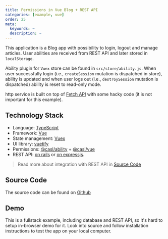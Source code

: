 ```yaml
---
title: Permissions in Vue Blog + REST API
categories: [example, vue]
order: 25
meta:
  keywords: ~
  description: ~
---
```


This application is a Blog app with possibility to login, logout and manage articles. User abilities are received from REST API and later stored in `localStorage`.

Ability plugin for `Vuex` store can be found in `src/store/ability.js`. When user successfully login (i.e., `createSession` mutation is dispatched in store), ability is updated and when user logs out (i.e., `destroySession` mutation is dispatched) ability is reset to read-only mode.

http service is built on top of [Fetch API](https://developer.mozilla.org/en-US/docs/Web/API/Fetch_API) with some hacky code (it is not important for this example).

## Technology Stack

* Language: [TypeScript]
* Framework: [Vue]
* State management: [Vuex]
* UI library: [vuetify]
* Permissions: [@casl/ability] + [@casl/vue]
* REST API: [on rails](https://github.com/stalniy/rails-cancan-api-example) or [on expressjs](https://github.com/stalniy/casl-express-example/tree/vue-api).

> Read more about integration with REST API in [Source Code](#source-code)

## Source Code

The source code can be found on [Github](https://github.com/stalniy/casl-vue-api-example)

## Demo

This is a fullstack example, including database and REST API, so it's hard to setup in-browser demo for it. Look into source and follow installation instructions to test the app on your local computer.

[Vue]: https://vuejs.org/
[Vuex]: https://vuex.vuejs.org/
[vuetify]: https://vuetifyjs.com/en/
[TypeScript]: https://www.typescriptlang.org/
[@casl/ability]: ../../guide/intro
[@casl/vue]: ../../package/casl-vue

